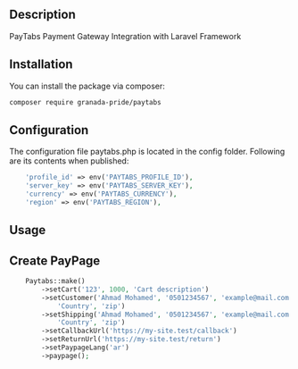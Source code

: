 ## Description

PayTabs Payment Gateway Integration with Laravel Framework

## Installation

You can install the package via composer:

```bash
composer require granada-pride/paytabs
```

## Configuration

<p>The configuration file paytabs.php is located in the config folder. Following are its contents when published:</p>

``` php
    'profile_id' => env('PAYTABS_PROFILE_ID'),
    'server_key' => env('PAYTABS_SERVER_KEY'),
    'currency' => env('PAYTABS_CURRENCY'),
    'region' => env('PAYTABS_REGION'),
```

## Usage

## Create PayPage

``` php
    Paytabs::make()
        ->setCart('123', 1000, 'Cart description')
        ->setCustomer('Ahmad Mohamed', '0501234567', 'example@mail.com', 'Street', 'City', 'State',
            'Country', 'zip')
        ->setShipping('Ahmad Mohamed', '0501234567', 'example@mail.com', 'Street', 'City', 'State',
            'Country', 'zip')
        ->setCallbackUrl('https://my-site.test/callback')
        ->setReturnUrl('https://my-site.test/return')
        ->setPaypageLang('ar')
        ->paypage();
```
